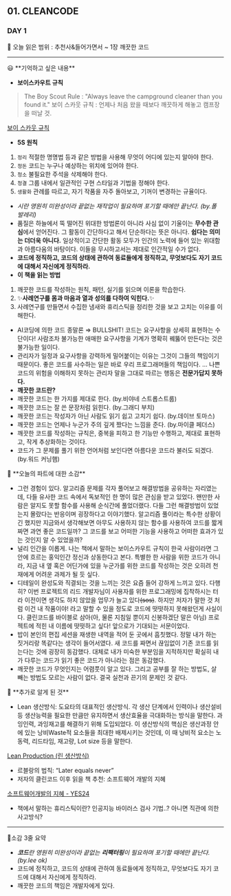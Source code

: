 ## 01. CLEANCODE

### DAY 1

🔖 오늘 읽은 범위 : 추천사&들어가면서 ~ 1장 깨끗한 코드

---

<aside>
😃 **기억하고 싶은 내용**

</aside>

- **보이스카우트 규칙**

> The Boy Scout Rule : "Always leave the campground cleaner than you found it."
보이 스카웃 규칙 : 언제나 처음 왔을 때보다 깨끗하게 해놓고 캠프장을 떠날 것.
> 

[보이 스카웃 규칙](https://johngrib.github.io/wiki/Boy-Scout-Rule/)

- **5S 원칙**
1. `정리` 적절한 명명법 등과 같은 방법을 사용해 무엇이 어디에 있는지 알아야 한다.
2. `정돈` 코드는 누구나 예상하는 위치에 있어야 한다.
3. `청소` 불필요한 주석을 삭제해야 한다.
4. `청결` 그룹 내에서 일관적인 구현 스타일과 기법을 정해야 한다.
5. `생활화` 관례를 따르고, 자기 작품을 자주 돌아보고, 기꺼이 변경하는 규율이다.
- *시란 영원히 미완성이라 끝없는 재작업이 필요하며 포기할 때에만 끝난다. (by.폴 발레리)*
- 품질은 하늘에서 뚝 떨어진 위대한 방법론이 아니라 사심 없이 기울이는 **무수한 관심**에서 얻어진다. 그 활동이 간단하다고 해서 단순하다는 뜻은 아니다. **쉽다는 의미는 더더욱 아니다.** 일상적이고 간단한 활동 모두가 인간의 노력에 들어 있는 위대함과 아름다움의 바탕이다. 이들을 무시하고서는 제대로 인간적일 수가 없다.
- **코드에 정직하고, 코드의 상태에 관하여 동료들에게 정직하고, 무엇보다도 자기 코드에 대해서 자신에게 정직하라.**
- **이 책을 읽는 방법**
1. 깨끗한 코드를 작성하는 원칙, 패턴, 실기를 읽으며 이론을 학습한다.
2. ✨**사례연구를 몸과 마음과 열과 성의를 다하여 익힌다.**✨
3. 사례연구를 만들면서 수집한 냄새와 휴리스틱을 정리한 것을 보고 고치는 이유를 이해한다.
- AI코딩에 의한 코드 종말론 ⇒ BULLSHIT! 코드는 요구사항을 상세히 표현하는 수단이다! 사람조차 불가능한 애매한 요구사항을 기계가 명확히 꿰뚫어 만든다는 것은 불가능한 일이다.
- 관리자가 일정과 요구사항을 강력하게 밀어붙이는 이유는 그것이 그들의 책임이기 때문이다. 좋은 코드를 사수하는 일은 바로 우리 프로그래머들의 책임이다. ... 나쁜코드의 위험을 이해하지 못하는 관리자 말을 그대로 따르는 행동은 **전문가답지 못하다.**
- **깨끗한 코드란?**
- 깨끗한 코드는 한 가지를 제대로 한다. (by.비야네 스트롭스트룹)
- 깨끗한 코드는 잘 쓴 문장처럼 읽힌다. (by.그래디 부치)
- 깨끗한 코드는 작성자가 아닌 사람도 읽기 쉽고 고치기 쉽다. (by.데이브 토마스)
- 깨끗한 코드는 언제나 누군가 주의 깊게 짰다는 느낌을 준다. (by.마이클 페더스)
- 깨끗한 코드를 작성하는 규칙은, 중복을 피하고 한 기능만 수행하고, 제대로 표현하고, 작게 추상화하는 것이다.
- 코드가 그 문제를 풀기 위한 언어처럼 보인다면 아름다운 코드라 불러도 되겠다. (by.워드 커닝햄)

<aside>
🤔 **오늘의 파트에 대한 소감**

</aside>

- 그런 경험이 있다. 알고리즘 문제를 각자 풀어보고 해결방법을 공유하는 자리였는데, 다들 유사한 코드 속에서 독보적인 한 명이 많은 관심을 받고 있었다. 왠만한 사람은 알지도 못할 함수를 사용해 순식간에 풀었더랬다. 다들 그런 해결방법이 있었는지 몰랐다는 반응이며 굉장하다고 이야기했다. 알고리즘 풀이라는 특수한 상황이긴 했지만 지금와서 생각해보면 아무도 사용하지 않는 함수를 사용하여 코드를 짧게 짜면 과연 좋은 코드일까? 그 코드를 보고 어떠한 기능을 사용하고 어떠한 효과가 있는 것인지 알 수 있었을까?
- 널리 인간을 이롭게. 나는 책에서 말하는 보이스카우트 규칙이 한국 사람이라면 그 안에 흐르는 홍익인간 정신과 상동한다고 본다. 특별한 한 사람을 위한 코드가 아니라, 지금 내 옆 혹은 어딘가에 있을 누군가를 위한 코드를 작성하는 것은 오히려 천재에게 어려운 과제가 될 듯 싶다.
- 디테일이 완성도와 직결되는 것을 느끼는 것은 요즘 들어 강하게 느끼고 있다. 다행히? 이번 프로젝트의 리드 개발자님이 사용자를 위한 프로그래밍에 집착하시는 터라 이전이면 생각도 하지 않았을 업무가 늘고 있다~~(sos)~~. 하지만 저자가 말한 것 처럼 이건 내 작품이야! 라고 말할 수 있을 정도로 코드에 떳떳하지 못해왔던게 사실이다. 클린코드를 바이블로 삼아(아, 물론 지침일 뿐이지 신봉하겠단 말은 아님) 프로젝트에 적힌 내 이름에 떳떳하고 싶다! 앞으로가 기대되는 서문이었다.
- 밥이 본인의 편집 세션을 재생한 내역을 적어 둔 곳에서 흠칫했다. 정말 내가 하는 짓거리랑 똑같다는 생각이 들어서였다. 새 코드를 짜면서 끊임없이 기존 코드를 읽는다는 것에 굉장히 동감했다. 대체로 내가 미숙한 부분임을 지적하지만 확실히 내가 다루는 코드가 읽기 좋은 코드가 아니라는 점은 동감했다.
- 깨끗한 코드가 무엇인지는 어렴풋이 알고 있다. 그리고 공부를 잘 하는 방법도, 살 빼는 방법도 모르는 사람이 없다. 결국 실천과 끈기의 문제인 것 같다.

<aside>
🔎 **추가로 알게 된 것**

</aside>

- Lean 생산방식: 도요타의 대표적인 생산방식. 각 생산 단계에서 인력이나 생산설비 등 생산능력을 필요한 만큼만 유지하면서 생산효율을 극대화하는 방식을 말한다. 과잉인력, 과잉재고를 해결하기 위해 도입되었다. 이 생산방식의 핵심은 생산과정 안에 있는 낭비Waste적 요소들을 최대한 배제시키는 것인데, 이 때 낭비적 요소는 노동력, 리드타임, 재고량, Lot size 등을 말한다.

[Lean Production (린 생산방식)](https://m.blog.naver.com/PostView.naver?isHttpsRedirect=true&blogId=wjn21&logNo=220998004990)

- 르블랑의 법칙: “Later equals never”
- 저자의 클린코드 이후 읽을 책 추천: 소프트웨어 개발의 지혜

[소프트웨어개발의 지혜 - YES24](http://www.yes24.com/Product/Goods/440725)
   
- 책에서 말하는 휴리스틱이란? 인공지능 바이러스 검사 기법..? 아니면 직관에 의한 사고방식?

---

🤟소감 3줄 요약 

- ***코드**란 영원히 미완성이라 끝없는 **리팩터링**이 필요하며 포기할 때에만 끝난다. (by.lee ok)*
- 코드에 정직하고, 코드의 상태에 관하여 동료들에게 정직하고, 무엇보다도 자기 코드에 대해서 자신에게 정직하라.
- 깨끗한 코드의 책임은 개발자에게 있다.